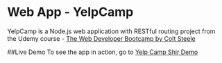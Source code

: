 # Web App - YelpCamp
YelpCamp is a Node.js web application with RESTful routing project
from the Udemy course - [The Web Developer Bootcamp by Colt Steele](https://www.udemy.com/course/the-web-developer-bootcamp/)

##Live Demo
To see the app in action, go to [Yelp Camp Shir Demo](https://yelpcampyelp.herokuapp.com/)
